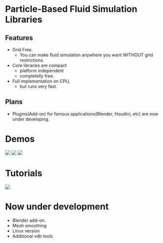 # Particle-Based Fluid Simulation Libraries

## Features
- Grid Free.
    - You can make fluid simulation anywhere you want WITHOUT grid restrictions.
- Core libraries are compact
    - platform independent
    - completelly free.
- Full implementation on CPU,
    - but runs very fast.

## Plans
- Plugins(Add-on) for famous applications(Blender, Houdini, etc) are now under developing.

# Demos
[![](https://img.youtube.com/vi/OkSbtqMOQVs/0.jpg)](https://www.youtube.com/watch?v=OkSbtqMOQVs)
[![](https://img.youtube.com/vi/HjiLsj0-WgI/0.jpg)](https://www.youtube.com/watch?v=HjiLsj0-WgI)
[![](https://img.youtube.com/vi/Eqh35xWT3gk/0.jpg)](https://www.youtube.com/watch?v=Eqh35xWT3gk)

# Tutorials
[![](https://img.youtube.com/vi/bpvUeji3b_A/0.jpg)](https://www.youtube.com/watch?v=bpvUeji3b_A)

# Now under development
 - Blender add-on.
 - Mesh smoothing
 - Linux version
 - Additional vdb tools